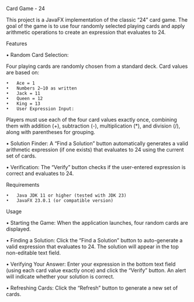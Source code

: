 Card Game - 24

This project is a JavaFX implementation of the classic “24” card game. The goal of the game is to use four randomly selected playing cards and apply arithmetic operations to create an expression that evaluates to 24.

Features
	
 •	Random Card Selection:

Four playing cards are randomly chosen from a standard deck. Card values are based on:

	•	Ace = 1
	•	Numbers 2–10 as written
	•	Jack = 11
	•	Queen = 12
	•	King = 13
	•	User Expression Input:
Players must use each of the four card values exactly once, combining them with addition (+), subtraction (-), multiplication (*), and division (/), along with parentheses for grouping.

•	Solution Finder:
A “Find a Solution” button automatically generates a valid arithmetic expression (if one exists) that evaluates to 24 using the current set of cards.

•	Verification:
The “Verify” button checks if the user-entered expression is correct and evaluates to 24.




Requirements

	•	Java JDK 11 or higher (tested with JDK 23)
	•	JavaFX 23.0.1 (or compatible version)


 Usage
	
 •	Starting the Game:
When the application launches, four random cards are displayed.
	
 •	Finding a Solution:
Click the “Find a Solution” button to auto-generate a valid expression that evaluates to 24. The solution will appear in the top non-editable text field.
	
 •	Verifying Your Answer:
Enter your expression in the bottom text field (using each card value exactly once) and click the “Verify” button. An alert will indicate whether your solution is correct.
	
 •	Refreshing Cards:
Click the “Refresh” button to generate a new set of cards.
  

